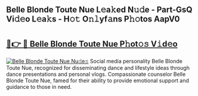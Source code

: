 ## Belle Blonde Toute Nue L𝚎a𝚔ed N𝚞𝚍e - Part-GsQ Vi𝚍𝚎o L𝚎a𝚔s - H𝚘𝚝 O𝚗𝚕yf𝚊ns P𝚑𝚘tos AapV0

# <h2><a href="http://kf6p7j0.oniu.top/?m=Belle+Blonde+Toute+Nue">🔗👉 🔴 Belle Blonde Toute Nue P𝚑ot𝚘𝚜 V𝚒d𝚎o</a></h2>

[![Belle Blonde Toute Nue Nu𝚍e𝚜](https://i.imgur.com/0qMVB7G.gif)](http://kf6p7j0.oniu.top/?m=Belle+Blonde+Toute+Nue)
Social media personality Belle Blonde Toute Nue, recognized for disseminating dance and lifestyle ideas through dance presentations and personal vlogs. Compassionate counselor Belle Blonde Toute Nue, famed for their ability to provide emotional support and guidance to those in need.  
